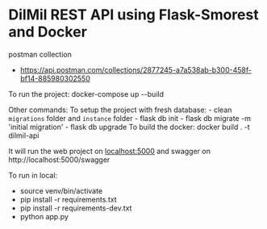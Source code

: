# DilMil REST API using Flask-Smorest and Docker
postman collection 
 - https://api.postman.com/collections/2877245-a7a538ab-b300-458f-bf14-885980302550

To run the project:
    docker-compose up --build

Other commands:
To setup the project with fresh database:
    - clean `migrations` folder and `instance` folder
    - flask db init
    - flask db migrate -m 'initial migration'
    - flask db upgrade
To build the docker:
    docker build . -t dilmil-api

It will run the web project on [localhost:5000](http://localhost:5000/swagger) and swagger on http://localhost:5000/swagger

To run in local:
- source venv/bin/activate
- pip install -r requirements.txt
- pip install -r requirements-dev.txt
- python app.py
